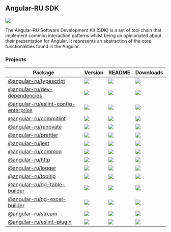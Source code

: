 ## Angular-RU SDK

[![](https://github.com/angular-ru/angular-ru-sdk/workflows/Angular-RU%20SDK%20CI/badge.svg)](https://github.com/Angular-RU/angular-ru-sdk/actions?query=workflow%3A%22Angular-RU+SDK+CI%22+branch%3Amaster)

The Angular-RU Software Development Kit (SDK) is a set of tool chain that implement common interaction patterns whilst
being un opinionated about their presentation for Angular. It represents an abstraction of the core functionalities
found in the Angular.

### Projects

| **Package**                                                                                            | **Version**                                                                           | **README**                                                                                         | **Downloads**                                                                                                                             |
| ------------------------------------------------------------------------------------------------------ | ------------------------------------------------------------------------------------- | -------------------------------------------------------------------------------------------------- | ----------------------------------------------------------------------------------------------------------------------------------------- |
| [@angular-ru/typescript](https://npmjs.com/package/@angular-ru/typescript)                             | ![](https://img.shields.io/npm/v/%40angular-ru%2Ftypescript/latest.svg)               | [![](https://img.shields.io/badge/README--green.svg)](packages/typescript/README.md)               | [![](https://img.shields.io/npm/dm/@angular-ru/typescript)](https://npmjs.com/package/@angular-ru/typescript)                             |
| [@angular-ru/dev-dependencies](https://npmjs.com/package/@angular-ru/dev-dependencies)                 | ![](https://img.shields.io/npm/v/%40angular-ru%2Fdev-dependencies/latest.svg)         | [![](https://img.shields.io/badge/README--green.svg)](packages/dev-dependencies/README.md)         | [![](https://img.shields.io/npm/dm/@angular-ru/dev-dependencies)](https://npmjs.com/package/@angular-ru/dev-dependencies)                 |
| [@angular-ru/eslint-config-enterprise](https://npmjs.com/package/@angular-ru/eslint-config-enterprise) | ![](https://img.shields.io/npm/v/%40angular-ru%2Feslint-config-enterprise/latest.svg) | [![](https://img.shields.io/badge/README--green.svg)](packages/eslint-config-enterprise/README.md) | [![](https://img.shields.io/npm/dm/@angular-ru/eslint-config-enterprise)](https://npmjs.com/package/@angular-ru/eslint-config-enterprise) |
| [@angular-ru/commitlint](https://npmjs.com/package/@angular-ru/commitlint)                             | ![](https://img.shields.io/npm/v/%40angular-ru%2Fcommitlint/latest.svg)               | [![](https://img.shields.io/badge/README--green.svg)](packages/commitlint/README.md)               | [![](https://img.shields.io/npm/dm/@angular-ru/commitlint)](https://npmjs.com/package/@angular-ru/commitlint)                             |
| [@angular-ru/renovate](https://npmjs.com/package/@angular-ru/renovate)                                 | ![](https://img.shields.io/npm/v/%40angular-ru%2Frenovate/latest.svg)                 | [![](https://img.shields.io/badge/README--green.svg)](packages/renovate/README.md)                 | [![](https://img.shields.io/npm/dm/@angular-ru/renovate)](https://npmjs.com/package/@angular-ru/renovate)                                 |
| [@angular-ru/prettier](https://npmjs.com/package/@angular-ru/prettier)                                 | ![](https://img.shields.io/npm/v/%40angular-ru%2Fprettier/latest.svg)                 | [![](https://img.shields.io/badge/README--green.svg)](packages/prettier/README.md)                 | [![](https://img.shields.io/npm/dm/@angular-ru/prettier)](https://npmjs.com/package/@angular-ru/prettier)                                 |
| [@angular-ru/jest](https://npmjs.com/package/@angular-ru/jest)                                         | ![](https://img.shields.io/npm/v/%40angular-ru%2Fjest/latest.svg)                     | [![](https://img.shields.io/badge/README--green.svg)](packages/jest/README.md)                     | [![](https://img.shields.io/npm/dm/@angular-ru/jest)](https://npmjs.com/package/@angular-ru/jest)                                         |
| [@angular-ru/common](https://npmjs.com/package/@angular-ru/common)                                     | ![](https://img.shields.io/npm/v/%40angular-ru%2Fcommon/latest.svg)                   | [![](https://img.shields.io/badge/README--green.svg)](packages/common/README.md)                   | [![](https://img.shields.io/npm/dm/@angular-ru/common)](https://npmjs.com/package/@angular-ru/common)                                     |
| [@angular-ru/http](https://npmjs.com/package/@angular-ru/http)                                         | ![](https://img.shields.io/npm/v/%40angular-ru%2Fhttp/latest.svg)                     | [![](https://img.shields.io/badge/README--green.svg)](packages/http/README.md)                     | [![](https://img.shields.io/npm/dm/@angular-ru/http)](https://npmjs.com/package/@angular-ru/http)                                         |
| [@angular-ru/logger](https://npmjs.com/package/@angular-ru/logger)                                     | ![](https://img.shields.io/npm/v/%40angular-ru%2Flogger/latest.svg)                   | [![](https://img.shields.io/badge/README--green.svg)](packages/logger/README.md)                   | [![](https://img.shields.io/npm/dm/@angular-ru/logger)](https://npmjs.com/package/@angular-ru/logger)                                     |
| [@angular-ru/tooltip](https://npmjs.com/package/@angular-ru/tooltip)                                   | ![](https://img.shields.io/npm/v/%40angular-ru%2Ftooltip/latest.svg)                  | [![](https://img.shields.io/badge/README--green.svg)](packages/tooltip/README.md)                  | [![](https://img.shields.io/npm/dm/@angular-ru/tooltip)](https://npmjs.com/package/@angular-ru/tooltip)                                   |
| [@angular-ru/ng-table-builder](https://npmjs.com/package/@angular-ru/ng-table-builder)                 | ![](https://img.shields.io/npm/v/%40angular-ru%2Fng-table-builder/latest.svg)         | [![](https://img.shields.io/badge/README--green.svg)](packages/ng-table-builder/README.md)         | [![](https://img.shields.io/npm/dm/@angular-ru/ng-table-builder)](https://npmjs.com/package/@angular-ru/ng-table-builder)                 |
| [@angular-ru/ng-excel-builder](https://npmjs.com/package/@angular-ru/ng-excel-builder)                 | ![](https://img.shields.io/npm/v/%40angular-ru%2Fng-excel-builder/latest.svg)         | [![](https://img.shields.io/badge/README--green.svg)](packages/ng-excel-builder/README.md)         | [![](https://img.shields.io/npm/dm/@angular-ru/ng-excel-builder)](https://npmjs.com/package/@angular-ru/ng-excel-builder)                 |
| [@angular-ru/stream](https://npmjs.com/package/@angular-ru/stream)                                     | ![](https://img.shields.io/npm/v/%40angular-ru%2Fstream/latest.svg)                   | [![](https://img.shields.io/badge/README--green.svg)](packages/stream/README.md)                   | [![](https://img.shields.io/npm/dm/@angular-ru/stream)](https://npmjs.com/package/@angular-ru/stream)                                     |
| [@angular-ru/eslint-plugin](https://npmjs.com/package/@angular-ru/eslint-plugin)                       | ![](https://img.shields.io/npm/v/%40angular-ru%2Feslint-plugin/latest.svg)            | [![](https://img.shields.io/badge/README--green.svg)](packages/eslint-plugin/README.md)            | [![](https://img.shields.io/npm/dm/@angular-ru/eslint-plugin)](https://npmjs.com/package/@angular-ru/eslint-plugin)                       |
